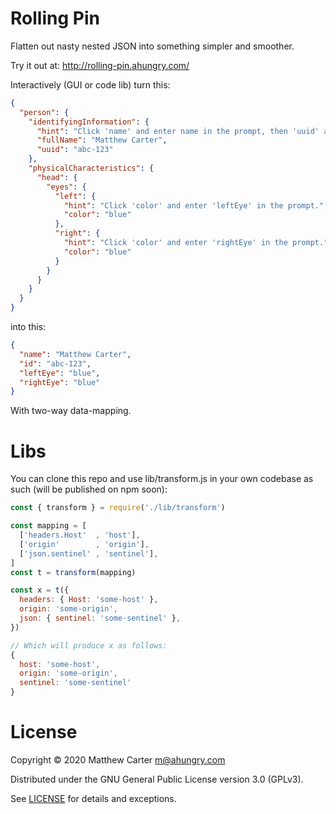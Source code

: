 # Rolling Pin

Flatten out nasty nested JSON into something simpler and smoother.

Try it out at: http://rolling-pin.ahungry.com/

Interactively (GUI or code lib) turn this:

```json
{
  "person": {
    "identifyingInformation": {
      "hint": "Click 'name' and enter name in the prompt, then 'uuid' and enter 'id'.",
      "fullName": "Matthew Carter",
      "uuid": "abc-123"
    },
    "physicalCharacteristics": {
      "head": {
        "eyes": {
          "left": {
            "hint": "Click 'color' and enter 'leftEye' in the prompt.",
            "color": "blue"
          },
          "right": {
            "hint": "Click 'color' and enter 'rightEye' in the prompt.",
            "color": "blue"
          }
        }
      }
    }
  }
}
```

into this:

```json
{
  "name": "Matthew Carter",
  "id": "abc-123",
  "leftEye": "blue",
  "rightEye": "blue"
}
```

With two-way data-mapping.

# Libs

You can clone this repo and use lib/transform.js in your own codebase
as such (will be published on npm soon):

```javascript
const { transform } = require('./lib/transform')

const mapping = [
  ['headers.Host'  , 'host'],
  ['origin'        , 'origin'],
  ['json.sentinel' , 'sentinel'],
]
const t = transform(mapping)

const x = t({
  headers: { Host: 'some-host' },
  origin: 'some-origin',
  json: { sentinel: 'some-sentinel' },
})

// Which will produce x as follows:
{
  host: 'some-host',
  origin: 'some-origin',
  sentinel: 'some-sentinel'
}

```

# License

Copyright © 2020 Matthew Carter <m@ahungry.com>

Distributed under the GNU General Public License version 3.0 (GPLv3).

See [LICENSE](https://github.com/ahungry/rolling-pin/blob/master/LICENSE) for details and exceptions.
